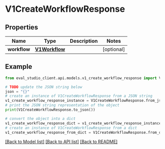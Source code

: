 # V1CreateWorkflowResponse


## Properties

Name | Type | Description | Notes
------------ | ------------- | ------------- | -------------
**workflow** | [**V1Workflow**](V1Workflow.md) |  | [optional] 

## Example

```python
from eval_studio_client.api.models.v1_create_workflow_response import V1CreateWorkflowResponse

# TODO update the JSON string below
json = "{}"
# create an instance of V1CreateWorkflowResponse from a JSON string
v1_create_workflow_response_instance = V1CreateWorkflowResponse.from_json(json)
# print the JSON string representation of the object
print(V1CreateWorkflowResponse.to_json())

# convert the object into a dict
v1_create_workflow_response_dict = v1_create_workflow_response_instance.to_dict()
# create an instance of V1CreateWorkflowResponse from a dict
v1_create_workflow_response_from_dict = V1CreateWorkflowResponse.from_dict(v1_create_workflow_response_dict)
```
[[Back to Model list]](../README.md#documentation-for-models) [[Back to API list]](../README.md#documentation-for-api-endpoints) [[Back to README]](../README.md)


